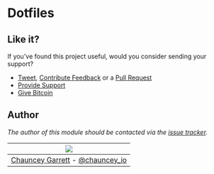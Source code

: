 # Dotfiles

## Like it?

If you've found this project useful, would you consider sending your support?

- [Tweet](https://twitter.com/intent/tweet?text=Checkout%20dotfiles&url=http%3A%2F%2Fgithub.com%2Fchauncey-garrett%2Fdotfiles&via=chauncey_io), [Contribute Feedback](https://github.com/chauncey-garrett/dotfiles/issues) or a [Pull Request](https://github.com/chauncey-garrett/dotfiles/pulls)
- [Provide Support](http://chauncey.io/donate/)
- [Give Bitcoin](https://www.coinbase.com/ChaunceyGarrett)

## Author

*The author of this module should be contacted via the [issue tracker](https://github.com/chauncey-garrett/dotfiles/issues "chauncey-garrett/dotfiles/issues").*

| [![](http://www.gravatar.com/avatar/81e1334c20c8dc25dbf3fee88dc1879c.jpg?s=150&r=g)](http://chauncey.io) |
| :------------------------------------------------------------------------------------------------------: |
| [Chauncey Garrett](http://chauncey.io) - [@chauncey_io](http://twitter.com/chauncey_io)                  |

